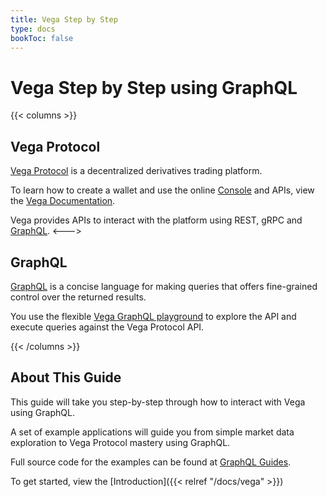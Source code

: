 ```yaml
---
title: Vega Step by Step
type: docs
bookToc: false
---
```


# Vega Step by Step using GraphQL

{{< columns >}}
## Vega Protocol

[Vega Protocol](https://vega.xyz/) is a decentralized derivatives trading platform.

To learn how to create a wallet and use the online [Console](https://console.fairground.wtf/) and APIs, view the [Vega Documentation](https://docs.fairground.vega.xyz/).

Vega provides APIs to interact with the platform using REST, gRPC and [GraphQL](https://graphql.org/).
<--->

## GraphQL

[GraphQL](https://graphql.org/) is a concise language for making queries that offers fine-grained control over the returned results.

You use the flexible [Vega GraphQL playground](https://lb.testnet.vega.xyz/playground) to explore the API and execute queries against the Vega Protocol API. 

{{< /columns >}}
## About This Guide

This guide will take you step-by-step through how to interact with Vega using GraphQL.

A set of example applications will guide you from simple market data exploration to Vega Protocol mastery using GraphQL.

Full source code for the examples can be found at [GraphQL Guides](https://github.com/ben-razor/vega-guide/tree/main/GraphQL-Guides/apps).

To get started, view the [Introduction]({{< relref "/docs/vega" >}})